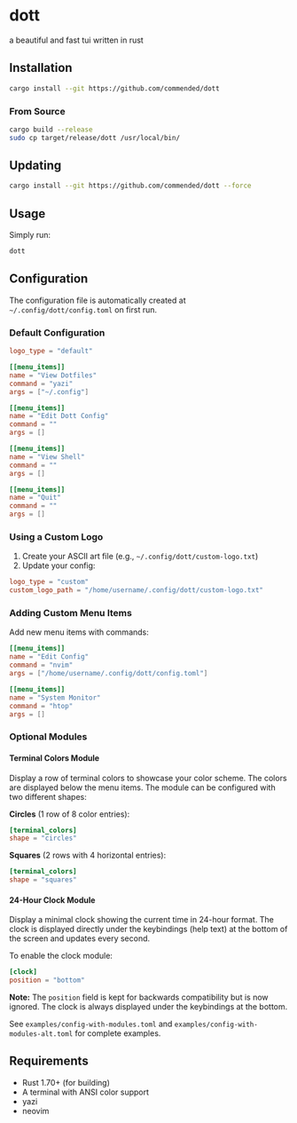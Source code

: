 # dott

a beautiful and fast tui written in rust


## Installation

```bash
cargo install --git https://github.com/commended/dott
```

### From Source

```bash
cargo build --release
sudo cp target/release/dott /usr/local/bin/
```

## Updating

```bash
cargo install --git https://github.com/commended/dott --force
```

## Usage

Simply run:

```bash
dott
```

## Configuration

The configuration file is automatically created at `~/.config/dott/config.toml` on first run.

### Default Configuration

```toml
logo_type = "default"

[[menu_items]]
name = "View Dotfiles"
command = "yazi"
args = ["~/.config"]

[[menu_items]]
name = "Edit Dott Config"
command = ""
args = []

[[menu_items]]
name = "View Shell"
command = ""
args = []

[[menu_items]]
name = "Quit"
command = ""
args = []
```

### Using a Custom Logo

1. Create your ASCII art file (e.g., `~/.config/dott/custom-logo.txt`)
2. Update your config:

```toml
logo_type = "custom"
custom_logo_path = "/home/username/.config/dott/custom-logo.txt"
```

### Adding Custom Menu Items

Add new menu items with commands:

```toml
[[menu_items]]
name = "Edit Config"
command = "nvim"
args = ["/home/username/.config/dott/config.toml"]

[[menu_items]]
name = "System Monitor"
command = "htop"
args = []
```

### Optional Modules

#### Terminal Colors Module

Display a row of terminal colors to showcase your color scheme. The colors are displayed below the menu items. The module can be configured with two different shapes:

**Circles** (1 row of 8 color entries):
```toml
[terminal_colors]
shape = "circles"
```

**Squares** (2 rows with 4 horizontal entries):
```toml
[terminal_colors]
shape = "squares"
```

#### 24-Hour Clock Module

Display a minimal clock showing the current time in 24-hour format. The clock is displayed directly under the keybindings (help text) at the bottom of the screen and updates every second.

To enable the clock module:
```toml
[clock]
position = "bottom"
```

**Note:** The `position` field is kept for backwards compatibility but is now ignored. The clock is always displayed under the keybindings at the bottom.

See `examples/config-with-modules.toml` and `examples/config-with-modules-alt.toml` for complete examples.


## Requirements

- Rust 1.70+ (for building)
- A terminal with ANSI color support
- yazi
- neovim

